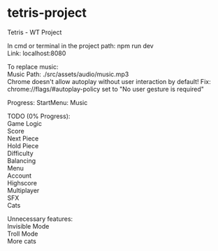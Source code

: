 # tetris-project
Tetris - WT Project

In cmd or terminal in the project path: npm run dev  
Link: localhost:8080  
 
To replace music:  
Music Path: ./src/assets/audio/music.mp3  
Chrome doesn't allow autoplay without user interaction by default!
Fix: chrome://flags/#autoplay-policy set to "No user gesture is required"

Progress:
StartMenu: Music

TODO (0% Progress):  
Game Logic  
Score  
Next Piece  
Hold Piece  
Difficulty  
Balancing  
Menu  
Account  
Highscore  
Multiplayer  
SFX  
Cats  

Unnecessary features:  
Invisible Mode  
Troll Mode  
More cats  